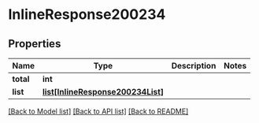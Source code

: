 # InlineResponse200234

## Properties
Name | Type | Description | Notes
------------ | ------------- | ------------- | -------------
**total** | **int** |  | 
**list** | [**list[InlineResponse200234List]**](InlineResponse200234List.md) |  | 

[[Back to Model list]](../README.md#documentation-for-models) [[Back to API list]](../README.md#documentation-for-api-endpoints) [[Back to README]](../README.md)

